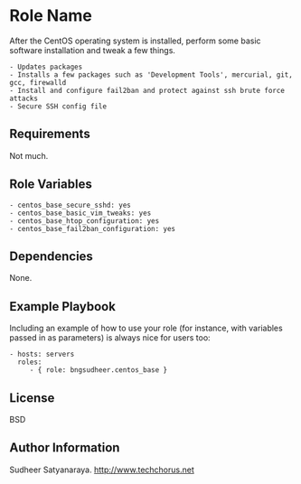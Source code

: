 Role Name
=========

After the CentOS operating system is installed, perform some basic software installation and tweak a few things.

    - Updates packages
    - Installs a few packages such as 'Development Tools', mercurial, git, gcc, firewalld
    - Install and configure fail2ban and protect against ssh brute force attacks
    - Secure SSH config file

Requirements
------------

Not much.

Role Variables
--------------

    - centos_base_secure_sshd: yes
    - centos_base_basic_vim_tweaks: yes
    - centos_base_htop_configuration: yes
    - centos_base_fail2ban_configuration: yes

Dependencies
------------

None.

Example Playbook
----------------

Including an example of how to use your role (for instance, with variables passed in as parameters) is always nice for users too:

    - hosts: servers
      roles:
         - { role: bngsudheer.centos_base }

License
-------

BSD

Author Information
------------------

Sudheer Satyanaraya. http://www.techchorus.net
